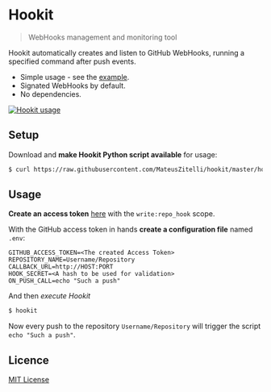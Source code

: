 # Hookit

> WebHooks management and monitoring tool

Hookit automatically creates and listen to GitHub WebHooks, running a specified command after push events.

* Simple usage - see the [example](#usage).
* Signated WebHooks by default.
* No dependencies.

[![Hookit usage](https://asciinema.org/a/125096.png)](https://asciinema.org/a/125096)

## Setup

Download and **make Hookit Python script available** for usage:

```sh
$ curl https://raw.githubusercontent.com/MateusZitelli/hookit/master/hookit > /usr/local/bin/hookit; chmod +x /usr/local/bin/hookit
```

## Usage

**Create an access token** [here](https://github.com/settings/tokens/new) with the `write:repo_hook` scope.

With the GitHub access token in hands **create a configuration file** named `.env`:

```
GITHUB_ACCESS_TOKEN=<The created Access Token>
REPOSITORY_NAME=Username/Repository
CALLBACK_URL=http://HOST:PORT
HOOK_SECRET=<A hash to be used for validation>
ON_PUSH_CALL=echo "Such a push"
```

And then *execute Hookit*

```sh
$ hookit
```

Now every push to the repository `Username/Repository` will trigger the script `echo "Such a push"`.

## Licence

[MIT License](http://opensource.org/licenses/MIT)
